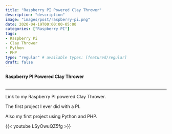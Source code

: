 ```yaml
---
title: "Raspberry PI Powered Clay Thrower"
description: "description"
image: "images/post/raspberry-pi.png"
date: 2020-04-19T00:00:00-05:00
categories: ["Raspberry PI"]
tags:
- Raspberry Pi
- Clay Thrower
- Python
- PHP
type: "regular" # available types: [featured/regular]
draft: false
---
```


<div>
  <b>Raspberry PI Powered Clay Thrower</b>
</div>
<div>
  <br>
</div>

---

Link to my Raspberry PI powered Clay Thrower.

The first project I ever did with a PI.

Also my first project using Python and PHP.
    
{{< youtube LSyOwuQZ5fg >}}